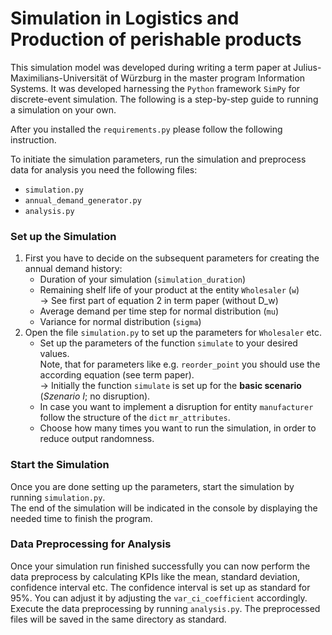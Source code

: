 # Simulation in Logistics and Production of perishable products

This simulation model was developed during writing a term paper 
at Julius-Maximilians-Universität of Würzburg in the master program Information Systems. 
It was developed harnessing the `Python` framework `SimPy` for discrete-event simulation.
The following is a step-by-step guide to running a simulation on your own.

After you installed the ``requirements.py`` please follow the following instruction. 

To initiate the simulation parameters, run the simulation and preprocess data for analysis you need the following files:
- `simulation.py`
- `annual_demand_generator.py`
- `analysis.py`

### Set up the Simulation

1. First you have to decide on the subsequent parameters for creating the annual demand history:
   - Duration of your simulation (`simulation_duration`)
   - Remaining shelf life of your product at the entity `Wholesaler` (`w`) <br> &rarr;  See first part of equation 2 in term paper (without D_w) 
   - Average demand per time step for normal distribution (`mu`) 
   - Variance for normal distribution (`sigma`) 
2. Open the file `simulation.py` to set up the parameters for `Wholesaler` etc.<br>
   - Set up the parameters of the function `simulate` to your desired values. 
   <br> Note, that for parameters like e.g. `reorder_point` you should use the according equation (see term paper).
   <br> &rarr; Initially the function `simulate` is set up for the **basic scenario** (*Szenario I*; no disruption).
   - In case you want to implement a disruption for entity `manufacturer` follow the structure of the `dict` `mr_attributes`.
   - Choose how many times you want to run the simulation, in order to reduce output randomness.

### Start the Simulation

Once you are done setting up the parameters, start the simulation by running `simulation.py`. <br>
The end of the simulation will be indicated in the console by displaying the needed time to finish the program. 

### Data Preprocessing for Analysis

Once your simulation run finished successfully you can now perform the data preprocess by calculating KPIs
like the mean, standard deviation, confidence interval etc. 
The confidence interval is set up as standard for 95%. You can adjust it by adjusting the `var_ci_coefficient` accordingly.
Execute the data preprocessing by running `analysis.py`. The preprocessed files will be saved in the same directory as standard. 
